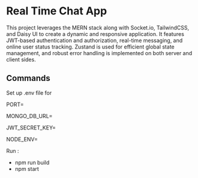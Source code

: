 
# Real Time Chat App

This project leverages the MERN stack along with Socket.io, TailwindCSS, and Daisy UI to create a dynamic and responsive application. It features JWT-based authentication and authorization, real-time messaging, and online user status tracking. Zustand is used for efficient global state management, and robust error handling is implemented on both server and client sides. 


## Commands
Set up .env file for 

PORT=

MONGO_DB_URL=

JWT_SECRET_KEY=

NODE_ENV=

Run : 

- npm run build
- npm start
